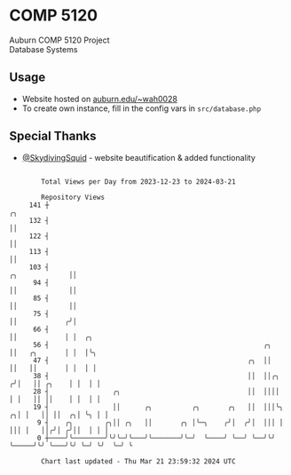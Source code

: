# COMP 5120
Auburn COMP 5120 Project  
Database Systems

## Usage
- Website hosted on [auburn.edu/~wah0028](https://webhome.auburn.edu/~wah0028/)
- To create own instance, fill in the config vars in `src/database.php`

## Special Thanks
- [@SkydivingSquid](https://github.com/SkydivingSquid) - website beautification & added functionality

```

        Total Views per Day from 2023-12-23 to 2024-03-21

        Repository Views
     141 ┼                                                                                  ╭╮
     132 ┤                                                                                  ││
     122 ┤                                                                                  ││
     113 ┤                                                                                  ││
     103 ┤                                                                   ╭╮             ││
      94 ┤                                                                   ││             ││
      85 ┤                                                                   ││             ││
      75 ┤                                                                   ││            ╭╯│
      66 ┤                                                                   ││            │ │  ╭╮
      56 ┤                                                      ╭╮           ││   ╭╮       │ │  │╰╮
      47 ┤                                                  ╭╮  ││           ││   ││       │ │  │ │
      38 ┤                                                  ││  ││╭╮        ╭╯│   ││ ╭╮    │ │  │ │
      28 ┤                ╭╮                                ││  ││││        │ │   ││ ││    │ │  │ │
      19 ┤                ││      ╭╮          ╭╮       ╭╮   ││  │││╰╮     ╭╮│ │   ││ ││  ╭╮│ ╰╮ │ │
       9 ┤    ╭╮        ╭╮││ ╭╮   ││       ╭╮ │╰─╮    ╭╯│  ╭╯│  │││ │     │││ │   ││╭╯│ ╭╯││  │ │ │
       0 ┼────╯╰────────╯╰╯╰─╯╰───╯╰───────╯╰─╯  ╰────╯ ╰──╯ ╰──╯╰╯ ╰─────╯╰╯ ╰───╯╰╯ ╰─╯ ╰╯  ╰─╯ ╰

        Chart last updated - Thu Mar 21 23:59:32 2024 UTC
        
```
